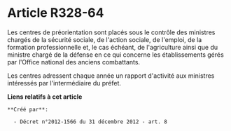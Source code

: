 # Article R328-64

Les centres de préorientation sont placés sous le contrôle des ministres chargés de la sécurité sociale, de l'action sociale,
de l'emploi, de la formation professionnelle et, le cas échéant, de l'agriculture ainsi que du ministre chargé de la défense
en ce qui concerne les établissements gérés par l'Office national des anciens combattants. 

Les centres adressent chaque année un rapport d'activité aux ministres intéressés par l'intermédiaire du préfet.

**Liens relatifs à cet article**

	**Créé par**:

	  - Décret n°2012-1566 du 31 décembre 2012 - art. 8
